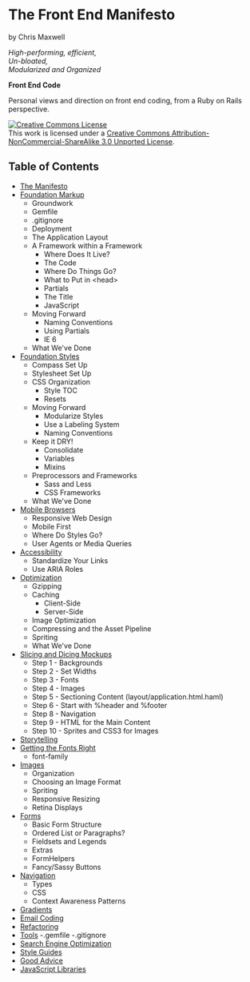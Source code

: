 The Front End Manifesto
=======================

by Chris Maxwell

*High-performing, efficient,*  
*Un-bloated,*  
*Modularized and Organized*

**Front End Code**


Personal views and direction on front end coding, from a Ruby on Rails perspective.

<a rel="license" href="http://creativecommons.org/licenses/by-nc-sa/3.0/">
  <img alt="Creative Commons License" style="border-width:0" src="http://i.creativecommons.org/l/by-nc-sa/3.0/88x31.png" /></a>
<br />This work is licensed under a 
<a rel="license" href="http://creativecommons.org/licenses/by-nc-sa/3.0/">Creative Commons Attribution-NonCommercial-ShareAlike 3.0 Unported License</a>.


Table of Contents
-----------------

- [The Manifesto][]
- [Foundation Markup][]
  -  Groundwork
    - Gemfile
    - .gitignore
    - Deployment
  -  The Application Layout
  - A Framework within a Framework
    - Where Does It Live?
    - The Code
    - Where Do Things Go?
    - What to Put in \<head>
    - Partials
    - The Title
    - JavaScript
  - Moving Forward
    - Naming Conventions
    - Using Partials
    - IE 6
  - What We've Done
- [Foundation Styles][]
  - Compass Set Up
  - Stylesheet Set Up
  - CSS Organization
    - Style TOC
    - Resets
  - Moving Forward
    - Modularize Styles
    - Use a Labeling System
    - Naming Conventions
  - Keep it DRY!
    - Consolidate
    - Variables
    - Mixins
  - Preprocessors and Frameworks
    - Sass and Less
    - CSS Frameworks
  - What We've Done
- [Mobile Browsers][]
  - Responsive Web Design
  - Mobile First
  - Where Do Styles Go?
  - User Agents or Media Queries
- [Accessibility][]
  - Standardize Your Links
  - Use ARIA Roles
- [Optimization][]
  - Gzipping
  - Caching
    - Client-Side
    - Server-Side
  - Image Optimization
  - Compressing and the Asset Pipeline
  - Spriting
  - What We've Done
- [Slicing and Dicing Mockups][]
  - Step 1 - Backgrounds
  - Step 2 - Set Widths
  - Step 3 - Fonts
  - Step 4 - Images
  - Step 5 - Sectioning Content (layout/application.html.haml)
  - Step 6 - Start with %header and %footer
  - Step 8 - Navigation
  - Step 9 - HTML for the Main Content
  - Step 10 - Sprites and CSS3 for Images
- [Storytelling][]
- [Getting the Fonts Right][]
  - font-family
- [Images][]
  - Organization
  - Choosing an Image Format
  - Spriting
  - Responsive Resizing
  - Retina Displays
- [Forms][]
  - Basic Form Structure
  - Ordered List or Paragraphs?
  - Fieldsets and Legends
  - Extras
  - FormHelpers
  - Fancy/Sassy Buttons
- [Navigation][]
  - Types
  - CSS
  - Context Awareness Patterns
- [Gradients][]
- [Email Coding][]
- [Refactoring][]
- [Tools][]
  -.gemfile
  -.gitignore
- [Search Engine Optimization][]
- [Style Guides][]
- [Good Advice][]
- [JavaScript Libraries][]

[The Manifesto]:                     https://github.com/maxxiimo/the-front-end-manifesto/blob/master/The%20Manifesto.md
[Foundation Markup]:                 https://github.com/maxxiimo/the-front-end-manifesto/blob/master/Foundation%20Markup.md
[Foundation Styles]:                 https://github.com/maxxiimo/the-front-end-manifesto/blob/master/Foundation%20Styles.md
[Mobile Browsers]:                   https://github.com/maxxiimo/the-front-end-manifesto/blob/master/Mobile%20Browsers.md
[Accessibility]:                     https://github.com/maxxiimo/the-front-end-manifesto/blob/master/Accessibility.md
[Optimization]:                      https://github.com/maxxiimo/the-front-end-manifesto/blob/master/Optimization.md
[Slicing and Dicing Mockups]:        https://github.com/maxxiimo/the-front-end-manifesto/blob/master/Slicing%20and%20Dicing%20Mockups.md
[Storytelling]:                      https://github.com/maxxiimo/the-front-end-manifesto/blob/master/Storytelling.md
[Getting the Fonts Right]:           https://github.com/maxxiimo/the-front-end-manifesto/blob/master/Getting%20the%20Fonts%20Right.md
[Images]:                            https://github.com/maxxiimo/the-front-end-manifesto/blob/master/Images.md
[Forms]:                             https://github.com/maxxiimo/the-front-end-manifesto/blob/master/Forms.md
[Navigation]:                        https://github.com/maxxiimo/the-front-end-manifesto/blob/master/Navigation.md
[Gradients]:                         https://github.com/maxxiimo/the-front-end-manifesto/blob/master/Gradients.md
[Email Coding]:                      https://github.com/maxxiimo/the-front-end-manifesto/blob/master/Email%20Coding.md
[Refactoring]:                       https://github.com/maxxiimo/the-front-end-manifesto/blob/master/Refactoring.md
[Tools]:                             https://github.com/maxxiimo/the-front-end-manifesto/blob/master/Tools.md
[Search Engine Optimization]:        https://github.com/maxxiimo/the-front-end-manifesto/blob/master/Search%20Engine%20Optimization.md
[Style Guides]:                      https://github.com/maxxiimo/the-front-end-manifesto/blob/master/Style%20Guides.md
[Good Advice]:                       https://github.com/maxxiimo/the-front-end-manifesto/blob/master/Good%20Advice.md
[JavaScript Libraries]:              https://github.com/maxxiimo/the-front-end-manifesto/blob/master/JavaScript%20Libraries.md
